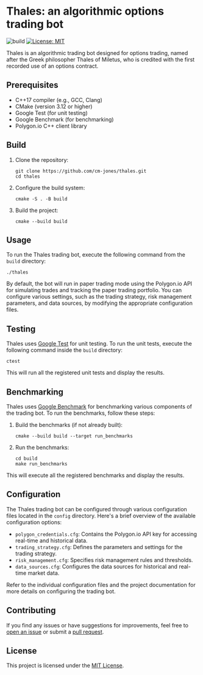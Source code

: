 # Thales: an algorithmic options trading bot

![build](https://github.com/cm-jones/thales/actions/workflows/ci.yml/badge.svg)
[![License: MIT](https://img.shields.io/badge/License-MIT-yellow.svg)](https://opensource.org/licenses/MIT)


Thales is an algorithmic trading bot designed for options trading, named after the Greek philosopher Thales of Miletus, who is credited with the first recorded use of an options contract.

## Prerequisites

- C++17 compiler (e.g., GCC, Clang)
- CMake (version 3.12 or higher)
- Google Test (for unit testing)
- Google Benchmark (for benchmarking)
- Polygon.io C++ client library

## Build

1. Clone the repository:
   ```
   git clone https://github.com/cm-jones/thales.git
   cd thales
   ```

2. Configure the build system:
   ```
   cmake -S . -B build
   ```

3. Build the project:
   ```
   cmake --build build
   ```

## Usage

To run the Thales trading bot, execute the following command from the `build` directory:

```
./thales
```

By default, the bot will run in paper trading mode using the Polygon.io API for simulating trades and tracking the paper trading portfolio. You can configure various settings, such as the trading strategy, risk management parameters, and data sources, by modifying the appropriate configuration files.

## Testing

Thales uses [Google Test](https://github.com/google/googletest) for unit testing. To run the unit tests, execute the following command inside the `build` directory:

```
ctest
```

This will run all the registered unit tests and display the results.

## Benchmarking

Thales uses [Google Benchmark](https://github.com/google/benchmark) for benchmarking various components of the trading bot. To run the benchmarks, follow these steps:

1. Build the benchmarks (if not already built):
   ```
   cmake --build build --target run_benchmarks
   ```

2. Run the benchmarks:
   ```
   cd build
   make run_benchmarks
   ```

This will execute all the registered benchmarks and display the results.

## Configuration

The Thales trading bot can be configured through various configuration files located in the `config` directory. Here's a brief overview of the available configuration options:

- `polygon_credentials.cfg`: Contains the Polygon.io API key for accessing real-time and historical data.
- `trading_strategy.cfg`: Defines the parameters and settings for the trading strategy.
- `risk_management.cfg`: Specifies risk management rules and thresholds.
- `data_sources.cfg`: Configures the data sources for historical and real-time market data.

Refer to the individual configuration files and the project documentation for more details on configuring the trading bot.

## Contributing

If you find any issues or have suggestions for improvements, feel free to [open an issue](https://github.com/cm-jones/thales/issues/new) or submit a [pull request](https://github.com/thales/libdsc/compare).

## License

This project is licensed under the [MIT License](LICENSE).
